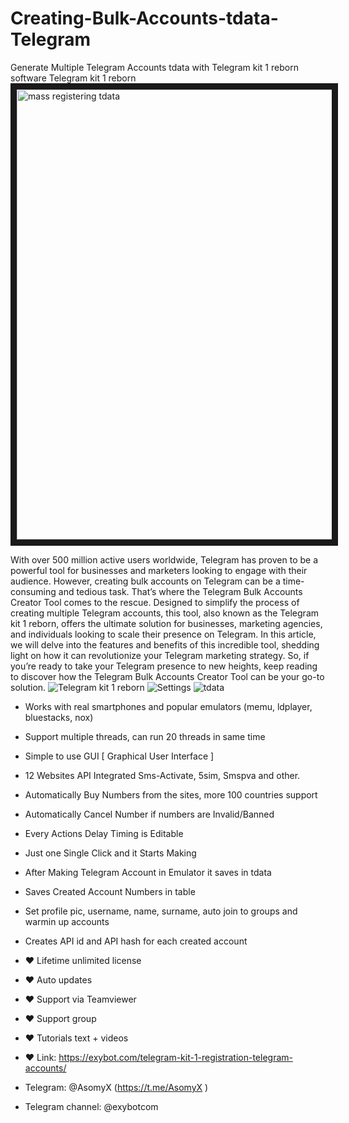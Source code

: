 # Creating-Bulk-Accounts-tdata-Telegram
Generate Multiple Telegram Accounts tdata with Telegram kit 1 reborn software
Telegram kit 1 reborn
<a href="https://www.youtube.com/watch?v=0LIGDS8B94I&t=6s" target="_blank"><img src="https://miro.medium.com/v2/resize:fit:4800/format:webp/1*llRzfSr5__V6ZCWdiWPpPg.png" 
alt="mass registering tdata" width="1080" height="720" border="10" /></a>

With over 500 million active users worldwide, Telegram has proven to be a powerful tool for businesses and marketers looking to engage with their audience. However, creating bulk accounts on Telegram can be a time-consuming and tedious task. That’s where the Telegram Bulk Accounts Creator Tool comes to the rescue. Designed to simplify the process of creating multiple Telegram accounts, this tool, also known as the Telegram kit 1 reborn, offers the ultimate solution for businesses, marketing agencies, and individuals looking to scale their presence on Telegram. In this article, we will delve into the features and benefits of this incredible tool, shedding light on how it can revolutionize your Telegram marketing strategy. So, if you’re ready to take your Telegram presence to new heights, keep reading to discover how the Telegram Bulk Accounts Creator Tool can be your go-to solution.
![Telegram kit 1 reborn](https://miro.medium.com/v2/resize:fit:4800/format:webp/1*0C8f4jxbxfxbSqe9ku9j5Q.jpeg "Telegram kit 1 reborn")
![Settings](https://miro.medium.com/v2/resize:fit:640/format:webp/1*gdx6M3liMXe43xMqXypYiQ.jpeg "Settings telegram kit 1")
![tdata](https://miro.medium.com/v2/resize:fit:4800/format:webp/1*OzqsovNX6gocBS6aQtfpYg.png "tdata example created with telegram kit 1")

* Works with real smartphones and popular emulators (memu, ldplayer, bluestacks, nox)
* Support multiple threads, can run 20 threads in same time
* Simple to use GUI [ Graphical User Interface ]
* 12 Websites API Integrated Sms-Activate, 5sim, Smspva and other.
* Automatically Buy Numbers from the sites, more 100 countries support
* Automatically Cancel Number if numbers are Invalid/Banned
* Every Actions Delay Timing is Editable
* Just one Single Click and it Starts Making
* After Making Telegram Account in Emulator it saves in tdata
* Saves Created Account Numbers in table
* Set profile pic, username, name, surname, auto join to groups and warmin up accounts
* Creates API id and API hash for each created account



* ❤ Lifetime unlimited license
* ❤ Auto updates
* ❤ Support via Teamviewer
* ❤ Support group
* ❤ Tutorials text + videos

* ❤ Link: https://exybot.com/telegram-kit-1-registration-telegram-accounts/

* Telegram: @AsomyX (https://t.me/AsomyX )
* Telegram channel: @exybotcom
